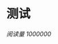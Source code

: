 # 测试

<!-- id 将作为查询条件 -->
<span id="/<%= page.path %>" class="leancloud_visitors" data-flag-title="<%= page.title %>">
  <em class="post-meta-item-text">阅读量 </em>
  <i class="leancloud-visitors-count">1000000</i>
</span>